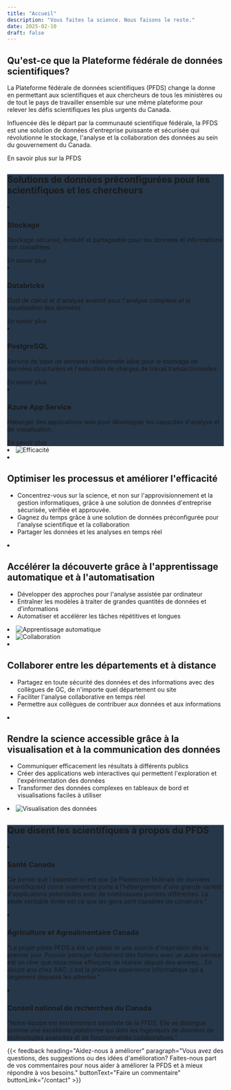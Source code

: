 ```yaml
---
title: "Accueil"
description: "Vous faites la science. Nous faisons le reste."
date: 2025-02-10
draft: false
---
```


<article class="py-750 pt-400">
  <h2 class="mb-400">Qu'est-ce que la Plateforme fédérale de données scientifiques?</h2>
  <p class="mb-400">La Plateforme fédérale de données scientifiques (PFDS) change la donne en permettant aux scientifiques et aux chercheurs de tous les ministères ou de tout le pays de travailler ensemble sur une même plateforme pour relever les défis scientifiques les plus urgents du Canada.</p>
  <p class="mb-400">Influencée dès le départ par la communauté scientifique fédérale, la PFDS est une solution de données d'entreprise puissante et sécurisée qui révolutionne le stockage, l'analyse et la collaboration des données au sein du gouvernement du Canada.</p>
  <gcds-link href="/produit/" class="hydrated">En savoir plus sur la PFDS</gcds-link>
</article>

<article class="py-500 bg-primary text-light bg-full-width" style="background-color:#26374a;">
  <h2 class="mb-400">Solutions de données préconfigurées pour les scientifiques et les chercheurs</h2>
  <gcds-grid tag="ul" columns="1fr" columns-tablet="1fr 1fr" columns-desktop="1fr 1fr 1fr 1fr" gap="450" class="hydrated mb-500">
    <li class="list-none md:mb-0 mb-500">
      <h3 class="mb-400">Stockage</h3>
      <p class="mb-400">Stockage sécurisé, évolutif et partageable pour les données et informations non classifiées.</p>
      <gcds-link href="/produit/stockage" variant="light" class="hydrated">En savoir plus</gcds-link>
    </li>
    <li class="list-none md:mb-0 mb-500">
      <h3 class="mb-400">Databricks</h3>
      <p class="mb-400">Outil de calcul et d'analyse avancé pour l'analyse complexe et la visualisation des données.</p>
      <gcds-link href="/produit/databricks" variant="light" class="hydrated">En savoir plus</gcds-link>
    </li>
    <li class="list-none md:mb-0 mb-500">
      <h3 class="mb-400">PostgreSQL</h3>
      <p class="mb-400">Service de base de données relationnelle idéal pour le stockage de données structurées et l'exécution de charges de travail transactionnelles.</p>
      <gcds-link href="/produit/postgresql" variant="light" class="hydrated">En savoir plus</gcds-link>
    </li>
    <li class="list-none md:mb-0 mb-500">
      <h3 class="mb-400">Azure App Service </h3>
      <p class="mb-400">Héberger des applications web pour développer les capacités d'analyse et de visualisation.</p>
      <gcds-link href="/produit/app-service" variant="light" class="hydrated">En savoir plus</gcds-link>
    </li>
  </gcds-grid>
</article>

<article class="py-450">
  <gcds-grid tag="ul" columns="1fr" columns-tablet="1fr 4fr" columns-desktop="2fr 9fr" gap="450" class="hydrated">
    <li class="list-none md:mb-0 my-800">
      <img src="/images/fsdh/efficiency.svg" alt="Efficacité" />
    </li>
    <li class="list-none md:mb-0 mb-500">
      <h2 class="mb-400">Optimiser les processus et améliorer l'efficacité</h2>
      <ul class="list-disc mb-300">
        <li>Concentrez-vous sur la science, et non sur l'approvisionnement et la gestion informatiques, grâce à une solution de données d'entreprise sécurisée, vérifiée et approuvée. </li>
        <li>Gagnez du temps grâce à une solution de données préconfigurée pour l'analyse scientifique et la collaboration </li>
        <li>Partager les données et les analyses en temps réel </li>
      </ul>
    </li>
  </gcds-grid>
</article>

<article class="py-450 bg-light bg-full-width">
  <gcds-grid tag="ul" columns="1fr" columns-tablet="4fr 1fr" columns-desktop="9fr 2fr" gap="450" class="hydrated">
    <li class="list-none md:mb-0 mb-500">
      <h2 class="mb-400">Accélérer la découverte grâce à l'apprentissage automatique et à l'automatisation</h2>
      <ul class="list-disc mb-300">
        <li>Développer des approches pour l'analyse assistée par ordinateur</li>
        <li>Entraîner les modèles à traiter de grandes quantités de données et d'informations</li>
        <li>Automatiser et accélérer les tâches répétitives et longues</li>
      </ul>
    </li>
    <li class="list-none md:mb-0 my-800">
      <img src="/images/fsdh/machine-learning.svg" alt="Apprentissage automatique" />
    </li>
  </gcds-grid>
</article>

<article class="py-450">
  <gcds-grid tag="ul" columns="1fr" columns-tablet="1fr 4fr" columns-desktop="2fr 9fr" gap="450" class="hydrated">
    <li class="list-none md:mb-0 my-800">
      <img src="/images/fsdh/collaboration.svg" alt="Collaboration" />
    </li>
    <li class="list-none md:mb-0 mb-500">
      <h2 class="mb-400">Collaborer entre les départements et à distance</h2>
      <ul class="list-disc mb-300">
        <li>Partagez en toute sécurité des données et des informations avec des collègues de GC, de n'importe quel département ou site</li>
        <li>Faciliter l'analyse collaborative en temps réel</li>
        <li>Permettre aux collègues de contribuer aux données et aux informations</li>
      </ul>
    </li>
  </gcds-grid>
</article>

<article class="py-450 bg-light bg-full-width">
  <gcds-grid tag="ul" columns="1fr" columns-tablet="4fr 1fr" columns-desktop="9fr 2fr" gap="450" class="hydrated">
    <li class="list-none md:mb-0 mb-500">
      <h2 class="mb-400">Rendre la science accessible grâce à la visualisation et à la communication des données</h2>
      <ul class="list-disc mb-300">
        <li>Communiquer efficacement les résultats à différents publics</li>
        <li>Créer des applications web interactives qui permettent l'exploration et l'expérimentation des données</li>
        <li>Transformer des données complexes en tableaux de bord et visualisations faciles à utiliser</li>
      </ul>
    </li>
    <li class="list-none md:mb-0 my-800">
      <img src="/images/fsdh/data-visualization.svg" alt="Visualisation des données" />
    </li>
  </gcds-grid>
</article>

<article class="py-500 bg-primary text-light bg-full-width" style="background-color:#26374a;">
  <h2 class="mb-400">Que disent les scientifiques à propos du PFDS</h2>
  <gcds-grid tag="ul" columns="1fr" columns-tablet="1fr 1fr" columns-desktop="1fr 1fr 1fr" gap="450" class="hydrated">
    <li class="list-none md:mb-0 mb-500">
  <h3 class="mb-400">Santé Canada</h3>
      <p class="mb-400">"Je pense que l'essentiel ici est que [la Plateforme fédérale de données scientifiques] ouvre vraiment la porte à l'hébergement d'une grande variété d'applications potentielles avec de nombreuses portées différentes. La seule véritable limite est ce que les gens sont capables de construire."</p>
    </li>
    <li class="list-none md:mb-0 mb-500">
  <h3 class="mb-400">Agriculture et Agroalimentaire Canada</h3>
      <p class="mb-400">"Le projet pilote PFDS a été un plaisir et une source d'inspiration dès le premier jour. Pouvoir partager facilement des fichiers avec un autre service est un rêve que nous nous efforçons de réaliser depuis des années... En douze ans chez AAC, c'est la première expérience informatique qui a largement dépassé les attentes."</p>
    </li>
    <li class="list-none md:mb-0 mb-500">
  <h3 class="mb-400">Conseil national de recherches du Canada</h3>
      <p class="mb-400">"Notre équipe est extrêmement satisfaite de la PFDS. Elle se distingue comme une excellente plateforme qui dote les ingénieurs de données de technologies avancées et de fonctionnalités collaboratives.​"</p>
    </li>
  </gcds-grid>
</article>

{{< feedback
heading="Aidez-nous à améliorer"
paragraph="Vous avez des questions, des suggestions ou des idées d'amélioration? Faites-nous part de vos commentaires pour nous aider à améliorer la PFDS et à mieux répondre à vos besoins."
buttonText="Faire un commentaire"
buttonLink="/contact" >}}
